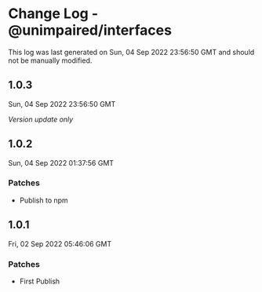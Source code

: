 # Change Log - @unimpaired/interfaces

This log was last generated on Sun, 04 Sep 2022 23:56:50 GMT and should not be manually modified.

## 1.0.3
Sun, 04 Sep 2022 23:56:50 GMT

_Version update only_

## 1.0.2
Sun, 04 Sep 2022 01:37:56 GMT

### Patches

- Publish to npm

## 1.0.1
Fri, 02 Sep 2022 05:46:06 GMT

### Patches

- First Publish

